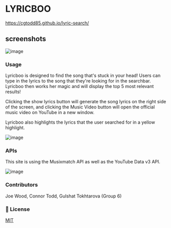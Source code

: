 # LYRICBOO

https://cgtodd85.github.io/lyric-search/

## screenshots

![image](https://github.com/xxelegyxx/lyric-search/blob/main/screenshot-main.png)

### Usage

Lyricboo is designed to find the song that's stuck in your head! Users can type in the lyrics to the song that they're looking for in the searchbar. Lyricboo then works her magic and will display the top 5 most relevant results!

Clicking the show lyrics button will generate the song lyrics on the right side of the screen, and clicking the Music Video button will open the official music video on YouTube in a new window.

Lyricboo also highlights the lyrics that the user searched for in a yellow highlight.

![image](https://github.com/xxelegyxx/lyric-search/blob/main/screenshot-results.png)

### APIs

This site is using the Musixmatch API as well as the YouTube Data v3 API.

![image](https://github.com/xxelegyxx/lyric-search/blob/main/screenshot-api.png)

### Contributors

Joe Wood, Connor Todd, Gulshat Tokhtarova (Group 6)

### :ticket: License

[MIT](https://choosealicense.com/licenses/mit/)
